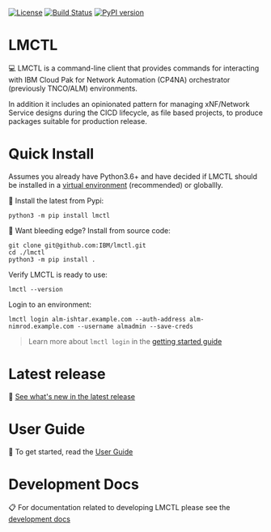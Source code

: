 [![License](https://img.shields.io/badge/License-Apache%202.0-blue.svg)](https://opensource.org/licenses/Apache-2.0)
[![Build Status](https://travis-ci.com/IBM/lmctl.svg?branch=master)](https://travis-ci.com/IBM/lmctl)
[![PyPI version](https://badge.fury.io/py/lmctl.svg)](https://badge.fury.io/py/lmctl)

# LMCTL 

:computer: LMCTL is a command-line client that provides commands for interacting with IBM Cloud Pak for Network Automation (CP4NA) orchestrator (previously TNCO/ALM) environments. 

In addition it includes an opinionated pattern for managing xNF/Network Service designs during the CICD lifecycle, as file based projects, to produce packages suitable for production release.

# Quick Install

Assumes you already have Python3.6+ and have decided if LMCTL should be installed in a [virtual environment](https://pypi.org/project/virtualenv/) (recommended) or globallly.

:rocket: Install the latest from Pypi:
```
python3 -m pip install lmctl
```

:roller_coaster: Want bleeding edge? Install from source code:
```
git clone git@github.com:IBM/lmctl.git
cd ./lmctl
python3 -m pip install .
```

Verify LMCTL is ready to use:
```
lmctl --version
```

Login to an environment:
```
lmctl login alm-ishtar.example.com --auth-address alm-nimrod.example.com --username almadmin --save-creds
```

> Learn more about `lmctl login` in the [getting started guide](docs/getting-started.md)

# Latest release

:newspaper: [See what's new in the latest release](docs/what-is-new.md)

# User Guide

:notebook: To get started, read the [User Guide](docs/index.md)

# Development Docs

:clipboard: For documentation related to developing LMCTL please see the [development docs](developer_docs/index.md)
